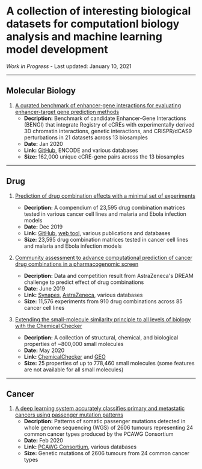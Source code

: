 # A collection of interesting biological datasets for computationl biology analysis and machine learning model development

*Work in Progress* - Last updated: January 10, 2021

---
## Molecular Biology
1. [A curated benchmark of enhancer-gene interactions for evaluating enhancer-target gene prediction methods](https://genomebiology.biomedcentral.com/articles/10.1186/s13059-019-1924-8)
   - **Decription:** Benchmark of candidate Enhancer-Gene Interactions (BENGI) that integrate Registry of cCREs with experimentally derived 3D chromatin interactions, genetic interactions, and CRISPR/dCAS9 perturbations in 21 datasets across 13 biosamples
   - **Date:** Jan 2020
   - **Link:** [GitHub](https://github.com/weng-lab/BENGI), ENCODE and various databases
   - **Size:** 162,000 unique cCRE-gene pairs across the 13 biosamples

---
## Drug
1. [Prediction of drug combination effects with a minimal set of experiments](https://www.nature.com/articles/s42256-019-0122-4)
   - **Decription:** A compendium of 23,595 drug combination matrices tested in various cancer cell lines and malaria and Ebola infection models
   - **Date:** Dec 2019
   - **Link:** [GitHub](https://github.com/IanevskiAleksandr/DECREASE/tree/master/210_Novel_Anticancer_combinations), [web tool](http://decrease.fimm.fi/data_availability), various publications and databases
   - **Size:** 23,595 drug combination matrices tested in cancer cell lines and malaria and Ebola infection models
   
2. [Community assessment to advance computational prediction of cancer drug combinations in a pharmacogenomic screen](https://www.nature.com/articles/s41467-019-09799-2)
   - **Decription:** Data and competition result from AstraZeneca's DREAM challenge to predict effect of drug combinations
   - **Date:** June 2019
   - **Link:** [Synapes](https://www.synapse.org/DrugCombinationChallenge), [AstraZeneca](https://openinnovation.astrazeneca.com/data-library.html), various databases
   - **Size:** 11,576 experiments from 910 drug combinations across 85 cancer cell lines

3. [Extending the small-molecule similarity principle to all levels of biology with the Chemical Checker](https://www.nature.com/articles/s41587-020-0502-7)
   - **Decription:** A collection of structural, chemical, and biological properties of ~800,000 small molecules
   - **Date:** May 2020
   - **Link:** [ChemicalChecker](https://chemicalchecker.org) and [GEO](https://www.ncbi.nlm.nih.gov/geo/query/acc.cgi?acc=GSE137202)
   - **Size:** 25 properties of up to 778,460 small molecules (some features are not available for all small molecules)

---
## Cancer
1. [A deep learning system accurately classifies primary and metastatic cancers using passenger mutation patterns](https://www.nature.com/articles/s41467-019-13825-8)
   - **Decription:** Patterns of somatic passenger mutations detected in whole genome sequencing (WGS) of 2606 tumours representing 24 common cancer types produced by the PCAWG Consortium
   - **Date:** Feb 2020
   - **Link:** [PCAWG Consortium](https://dcc.icgc.org/releases/PCAWG), various databases
   - **Size:** Genetic mutations of 2606 tumours from 24 common cancer types
